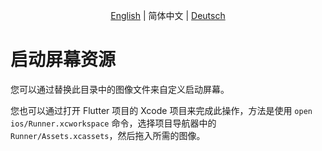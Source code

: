 <p align="center">
  <a href="README.md">English</a> |
  <span>简体中文</span> |
  <a href="README.de-DE.md">Deutsch</a>
</p>

# 启动屏幕资源

您可以通过替换此目录中的图像文件来自定义启动屏幕。

您也可以通过打开 Flutter 项目的 Xcode 项目来完成此操作，方法是使用 `open ios/Runner.xcworkspace` 命令，选择项目导航器中的 `Runner/Assets.xcassets`，然后拖入所需的图像。